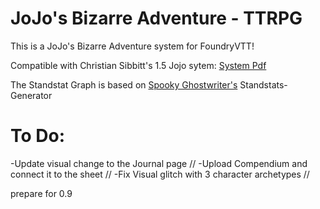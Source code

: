 # JoJo's Bizarre Adventure - TTRPG 

This is a JoJo's Bizarre Adventure system for FoundryVTT! 


Compatible with Christian Sibbitt's 1.5 Jojo sytem: 
[System Pdf](https://cdn.discordapp.com/attachments/528362834581520394/709513701199446077/Jojos_Bizarre_Tabletop_1_5.pdf)

The Standstat Graph is based on [Spooky Ghostwriter's](https://spooky-ghostwriter.tumblr.com/) Standstats-Generator

# To Do:
-Update visual change to the Journal page //
-Upload Compendium and connect it to the sheet //
-Fix Visual glitch with 3 character archetypes //

prepare for 0.9
